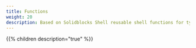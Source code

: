 ```yaml
---
title: Functions
weight: 20
description: Based on Solidblocks Shell reusable shell functions for typical Cloud-Init usage scenarios
---
```


{{% children description="true" %}}

